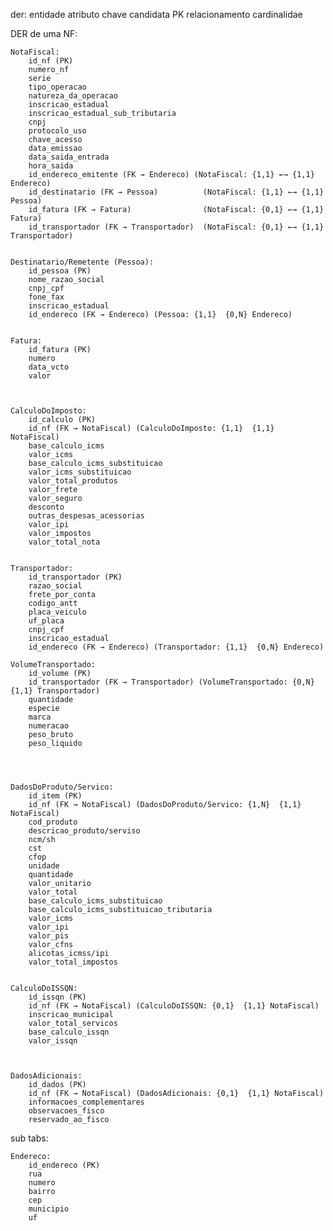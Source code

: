 
der:
    entidade
    atributo 
    chave candidata
    PK
    relacionamento
    cardinalidae

DER de uma NF:

    NotaFiscal:
        id_nf (PK)
        numero_nf
        serie
        tipo_operacao
        natureza_da_operacao
        inscricao_estadual
        inscricao_estadual_sub_tributaria
        cnpj
        protocolo_uso
        chave_acesso
        data_emissao
        data_saida_entrada
        hora_saida
        id_endereco_emitente (FK → Endereco) (NotaFiscal: {1,1} ←→ {1,1} Endereco)
        id_destinatario (FK → Pessoa)          (NotaFiscal: {1,1} ←→ {1,1} Pessoa)
        id_fatura (FK → Fatura)                (NotaFiscal: {0,1} ←→ {1,1} Fatura)
        id_transportador (FK → Transportador)  (NotaFiscal: {0,1} ←→ {1,1} Transportador)


    Destinatario/Remetente (Pessoa):
        id_pessoa (PK)
        nome_razao_social
        cnpj_cpf
        fone_fax
        inscricao_estadual
        id_endereco (FK → Endereco) (Pessoa: {1,1}  {0,N} Endereco)


    Fatura:
        id_fatura (PK)
        numero
        data_vcto
        valor

          

    CalculoDoImposto:
        id_calculo (PK)
        id_nf (FK → NotaFiscal) (CalculoDoImposto: {1,1}  {1,1} NotaFiscal)
        base_calculo_icms
        valor_icms
        base_calculo_icms_substituicao
        valor_icms_substituicao
        valor_total_produtos
        valor_frete
        valor_seguro
        desconto
        outras_despesas_acessorias
        valor_ipi
        valor_impostos
        valor_total_nota


    Transportador:
        id_transportador (PK)
        razao_social
        frete_por_conta
        codigo_antt
        placa_veiculo
        uf_placa
        cnpj_cpf
        inscricao_estadual
        id_endereco (FK → Endereco) (Transportador: {1,1}  {0,N} Endereco)

    VolumeTransportado:
        id_volume (PK)
        id_transportador (FK → Transportador) (VolumeTransportado: {0,N}  {1,1} Transportador)
        quantidade
        especie
        marca
        numeracao
        peso_bruto
        peso_liquido




    DadosDoProduto/Servico:
        id_item (PK)
        id_nf (FK → NotaFiscal) (DadosDoProduto/Servico: {1,N}  {1,1} NotaFiscal)
        cod_produto
        descricao_produto/serviso
        ncm/sh
        cst
        cfop
        unidade
        quantidade
        valor_unitario
        valor_total
        base_calculo_icms_substituicao
        base_calculo_icms_substituicao_tributaria
        valor_icms
        valor_ipi
        valor_pis
        valor_cfns
        alicotas_icmss/ipi
        valor_total_impostos


    CalculoDoISSQN:
        id_issqn (PK)
        id_nf (FK → NotaFiscal) (CalculoDoISSQN: {0,1}  {1,1} NotaFiscal)
        inscricao_municipal
        valor_total_servicos
        base_calculo_issqn
        valor_issqn



    DadosAdicionais:
        id_dados (PK)
        id_nf (FK → NotaFiscal) (DadosAdicionais: {0,1}  {1,1} NotaFiscal)
        informacoes_complementares
        observacoes_fisco
        reservado_ao_fisco





sub tabs:

    Endereco:
        id_endereco (PK)
        rua
        numero
        bairro
        cep
        municipio
        uf
